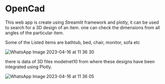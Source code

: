 # OpenCad

This web app is create using Streamlit framework and plotly, it can be used to search for a 3D design of an item. 
one can check the dimensions from all angles of the  particular item.

Some of the Listed items are bathtub, bed, chair, monitor, sofa etc

![WhatsApp Image 2023-04-16 at 11 36 30](https://user-images.githubusercontent.com/75918191/232275761-9936eda0-4cd1-411b-a83f-e1e930203b70.jpg)

there is data of 3D files modelnet10 from where these designs have been integrated using Plotly.

![WhatsApp Image 2023-04-16 at 11 36 05](https://user-images.githubusercontent.com/75918191/232275798-d914de4d-885e-43cd-9262-75f14d2b0100.jpg)
